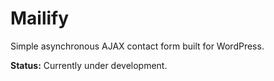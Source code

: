 # Mailify
Simple asynchronous AJAX contact form built for WordPress.

**Status:** Currently under development.

